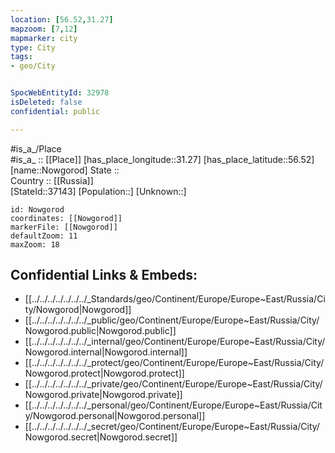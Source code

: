 ```yaml
---
location: [56.52,31.27] 
mapzoom: [7,12] 
mapmarker: city 
type: City
tags:
- geo/City


SpocWebEntityId: 32978
isDeleted: false
confidential: public

---
```

#is_a_/Place  
#is_a_ :: [[Place]] 
[has_place_longitude::31.27] 
[has_place_latitude::56.52] 
[name::Nowgorod] 
State ::  
Country :: [[Russia]]  
[StateId::37143] 
[Population::] 
[Unknown::] 


```leaflet
id: Nowgorod
coordinates: [[Nowgorod]] 
markerFile: [[Nowgorod]] 
defaultZoom: 11 
maxZoom: 18
```


## Confidential Links & Embeds: 
- [[../../../../../../../_Standards/geo/Continent/Europe/Europe~East/Russia/City/Nowgorod|Nowgorod]] 
- [[../../../../../../../_public/geo/Continent/Europe/Europe~East/Russia/City/Nowgorod.public|Nowgorod.public]] 
- [[../../../../../../../_internal/geo/Continent/Europe/Europe~East/Russia/City/Nowgorod.internal|Nowgorod.internal]] 
- [[../../../../../../../_protect/geo/Continent/Europe/Europe~East/Russia/City/Nowgorod.protect|Nowgorod.protect]] 
- [[../../../../../../../_private/geo/Continent/Europe/Europe~East/Russia/City/Nowgorod.private|Nowgorod.private]] 
- [[../../../../../../../_personal/geo/Continent/Europe/Europe~East/Russia/City/Nowgorod.personal|Nowgorod.personal]] 
- [[../../../../../../../_secret/geo/Continent/Europe/Europe~East/Russia/City/Nowgorod.secret|Nowgorod.secret]] 
